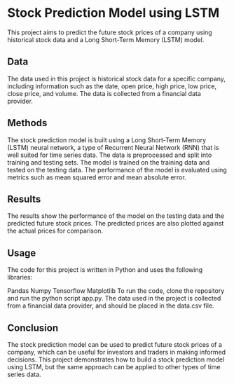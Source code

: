# Stock Prediction Model using LSTM
This project aims to predict the future stock prices of a company using historical stock data and a Long Short-Term Memory (LSTM) model.

## Data
The data used in this project is historical stock data for a specific company, including information such as the date, open price, high price, low price, close price, and volume. The data is collected from a financial data provider.

## Methods
The stock prediction model is built using a Long Short-Term Memory (LSTM) neural network, a type of Recurrent Neural Network (RNN) that is well suited for time series data. The data is preprocessed and split into training and testing sets. The model is trained on the training data and tested on the testing data. The performance of the model is evaluated using metrics such as mean squared error and mean absolute error.

## Results
The results show the performance of the model on the testing data and the predicted future stock prices. The predicted prices are also plotted against the actual prices for comparison.

## Usage
The code for this project is written in Python and uses the following libraries:

Pandas
Numpy
Tensorflow
Matplotlib
To run the code, clone the repository and run the python script app.py. The data used in the project is collected from a financial data provider, and should be placed in the data.csv file.

## Conclusion
The stock prediction model can be used to predict future stock prices of a company, which can be useful for investors and traders in making informed decisions. This project demonstrates how to build a stock prediction model using LSTM, but the same approach can be applied to other types of time series data.
